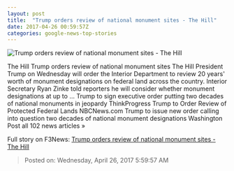 ```yaml
---
layout: post
title:  "Trump orders review of national monument sites - The Hill"
date: 2017-04-26 00:59:57Z
categories: google-news-top-stories
---
```


![Trump orders review of national monument sites - The Hill](http://thehill.com/sites/default/files/article_images/trump-donald-getty_5.jpg)

The Hill Trump orders review of national monument sites The Hill President Trump on Wednesday will order the Interior Department to review 20 years' worth of monument designations on federal land across the country. Interior Secretary Ryan Zinke told reporters he will consider whether monument designations at up to ... Trump to sign executive order putting two decades of national monuments in jeopardy ThinkProgress Trump to Order Review of Protected Federal Lands NBCNews.com Trump to issue new order calling into question two decades of national monument designations Washington Post all 102 news articles »


Full story on F3News: [Trump orders review of national monument sites - The Hill](http://www.f3nws.com/n/2bvjNB)

> Posted on: Wednesday, April 26, 2017 5:59:57 AM
